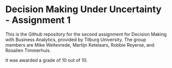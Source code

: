 # Decision Making Under Uncertainty - Assignment 1

This is the Github repository for the second assignment for Decision Making with Business Analytics, provided by Tilburg University. The group members are Mike Weltevrede, Martijn Ketelaars, Robbie Reyerse, and Rosalien Timmerhuis.

It was awarded a grade of 10 out of 10.
